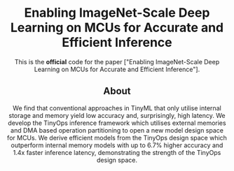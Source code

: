 <div align="center">
  
# Enabling ImageNet-Scale Deep Learning on MCUs for Accurate and Efficient Inference

This is the __official__ code for the paper ["Enabling ImageNet-Scale Deep Learning on MCUs for Accurate and Efficient Inference"].

## About

We find that conventional approaches in TinyML that only utilise internal storage and memory yield low accuracy and, surprisingly, high latency. We develop the TinyOps inference framework which utilises external memories and DMA based operation partitioning to open a new model design space for MCUs. We derive efficient models from the TinyOps design space which outperform internal memory models with up to 6.7% higher accuracy and 1.4x faster inference latency, demonstrating the strength of the TinyOps design space.

